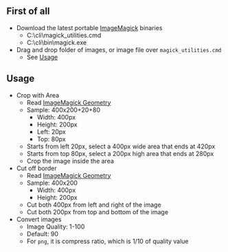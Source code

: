 ## First of all
- Download the latest portable [ImageMagick](https://imagemagick.org/script/download.php#windows) binaries
    - C:\cli\magick_utilities.cmd
    - C:\cli\bin\magick.exe
- Drag and drop folder of images, or image file over `magick_utilities.cmd`
    - See [Usage](#Usage)

## Usage
- Crop with Area
    - Read [ImageMagick Geometry](https://imagemagick.org/script/command-line-processing.php#geometry)
    - Sample: 400x200+20+80
        - Width: 400px
        - Height: 200px
        - Left: 20px
        - Top: 80px
    - Starts from left 20px, select a 400px wide area that ends at 420px
    - Starts from top 80px, select a 200px high area that ends at 280px
    - Crop the image inside the area
- Cut off border
    - Read [ImageMagick Geometry](https://imagemagick.org/script/command-line-processing.php#geometry)
    - Sample: 400x200
        - Width: 400px
        - Height: 200px
    - Cut both 400px from left and right of the image
    - Cut both 200px from top and bottom of the image
- Convert images
    - Image Quality: 1-100
    - Default: 90
    - For `png`, it is compress ratio, which is 1/10 of quality value
